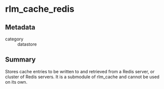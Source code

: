 # rlm_cache_redis
## Metadata
<dl>
  <dt>category</dt><dd>datastore</dd>
</dl>

## Summary
Stores cache entries to be written to and retrieved from a Redis server, or cluster of Redis servers. It is a submodule
of rlm_cache and cannot be used on its own.
